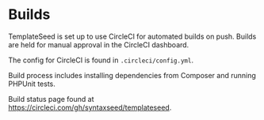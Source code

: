 # Builds

TemplateSeed is set up to use CircleCI for automated builds on push. Builds are held for manual approval in the CircleCI dashboard.

The config for CircleCI is found in `.circleci/config.yml`.

Build process includes installing dependencies from Composer and running PHPUnit tests.

Build status page found at https://circleci.com/gh/syntaxseed/templateseed.
